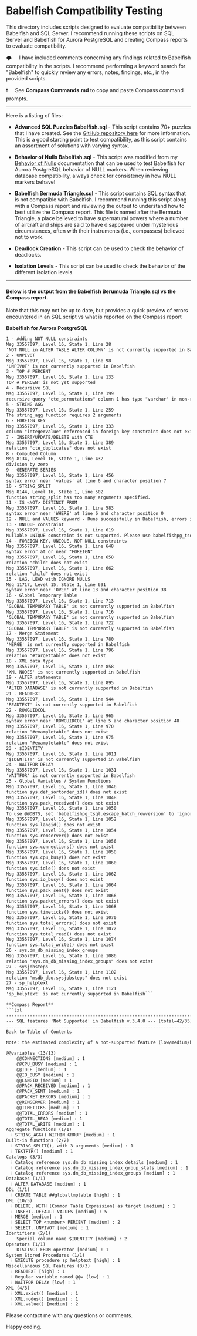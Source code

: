 # Babelfish Compatibility Testing

This directory includes scripts designed to evaluate compatibility between Babelfish and SQL Server.  I recommend running these scripts on SQL Server and Babelfish for Aurora PostgreSQL and creating Compass reports to evaluate compatibility.

🌩️&nbsp;&nbsp;&nbsp;&nbsp;&nbsp;I have included comments concerning any findings related to Babelfish compatibility in the scripts.  I recommend performing a keyword search for "Babelfish" to quickly review any errors, notes, findings, etc., in the provided scripts.

❗&nbsp;&nbsp;&nbsp;&nbsp;&nbsp;See **Compass Commands.md** to copy and paste Compass command prompts.

-----------

Here is a listing of files:

*  **Advanced SQL Puzzles Babelfish.sql** - This script contains 70+ puzzles that I have created.  See the [GitHub repository here](https://github.com/smpetersgithub/AdvancedSQLPuzzles/tree/main/Advanced%20SQL%20Puzzles) for more information.  This is a good starting point to test compatibility, as this script contains an assortment of solutions with varying syntax.

*  **Behavior of Nulls Babelfish.sql** - This script was modified from my [Behavior of Nulls](https://github.com/smpetersgithub/AdvancedSQLPuzzles/tree/main/Database%20Articles/Behavior%20Of%20Nulls) documentation that can be used to test Babelfish for Aurora PostgreSQL behavior of NULL markers.  When reviewing database compatibility, always check for consistency in how NULL markers behave!

*  **Babelfish Bermuda Triangle.sql** - This script contains SQL syntax that is not compatible with Babelfish.  I recommend running this script along with a Compass report and reviewing the output to understand how to best utilize the Compass report.  This file is named after the Bermuda Triangle, a place believed to have supernatural powers where a number of aircraft and ships are said to have disappeared under mysterious circumstances, often with their instruments (i.e., compasses) believed not to work.

*  **Deadlock Creation** - This script can be used to check the behavior of deadlocks.
  
*  **Isolation Levels** - This script can be used to check the behavior of the different isolation levels.    
---------------------

#### Below is the output from the Babelfish Berumuda Triangle.sql vs the Compass report.     

Note that this may not be up to date, but provides a quick preview of errors encountered in an SQL script vs what is reported on the Compass report   

**Babelfish for Aurora PostgreSQL**    
```txt
1 - Adding NOT NULL constraints
Msg 33557097, Level 16, State 1, Line 28
'NOT NULL in ALTER TABLE ALTER COLUMN' is not currently supported in Babelfish
2 - UNPIVOT
Msg 33557097, Level 16, State 1, Line 98
'UNPIVOT' is not currently supported in Babelfish
3 - TOP # PERCENT
Msg 33557097, Level 16, State 1, Line 133
TOP # PERCENT is not yet supported
4 - Recursive SQL
Msg 33557097, Level 16, State 1, Line 199
recursive query "cte_permutations" column 1 has type "varchar" in non-recursive term but type text overall
5 - STRING AGG
Msg 33557097, Level 16, State 1, Line 259
The string_agg function requires 2 arguments
6 - FOREIGN KEY
Msg 33557097, Level 16, State 1, Line 333
column "integervalue" referenced in foreign key constraint does not exist
7 - INSERT/UPDATE/DELETE with CTE
Msg 33557097, Level 16, State 1, Line 389
relation "cte_duplicates" does not exist
8 - Computed Column
Msg 8134, Level 16, State 1, Line 432
division by zero
9 - GENERATE SERIES
Msg 33557097, Level 16, State 1, Line 456
syntax error near 'values' at line 6 and character position 7
10 - STRING_SPLIT
Msg 8144, Level 16, State 1, Line 502
function string_split has too many arguments specified.
11 - IS <NOT> DISTINCT FROM
Msg 33557097, Level 16, State 1, Line 583
syntax error near 'WHERE' at line 6 and character position 0
12 - NULL and VALUES keyword - Runs successfully in Babelfish, errors in SQL Server
13 - UNIQUE constraint
Msg 33557097, Level 16, State 1, Line 619
Nullable UNIQUE constraint is not supported. Please use babelfishpg_tsql.escape_hatch_unique_constraint to ignore or add a NOT NULL constraint
14 - FOREIGN KEY, UNIQUE, NOT NULL constraints
Msg 33557097, Level 16, State 1, Line 648
syntax error at or near "FOREIGN"
Msg 33557097, Level 16, State 1, Line 658
relation "child" does not exist
Msg 33557097, Level 16, State 1, Line 662
relation "child" does not exist
15 - LAG, LEAD with IGNORE NULLS
Msg 11717, Level 15, State 1, Line 691
syntax error near 'OVER' at line 13 and character position 38
16 - Global Temporary Table
Msg 33557097, Level 16, State 1, Line 713
'GLOBAL TEMPORARY TABLE' is not currently supported in Babelfish
Msg 33557097, Level 16, State 1, Line 716
'GLOBAL TEMPORARY TABLE' is not currently supported in Babelfish
Msg 33557097, Level 16, State 1, Line 722
'GLOBAL TEMPORARY TABLE' is not currently supported in Babelfish
17 - Merge Statement
Msg 33557097, Level 16, State 1, Line 780
'MERGE' is not currently supported in Babelfish
Msg 33557097, Level 16, State 1, Line 796
relation "#targettable" does not exist
18 - XML data type
Msg 33557097, Level 16, State 1, Line 858
'XML NODES' is not currently supported in Babelfish
19 - ALTER statements
Msg 33557097, Level 16, State 1, Line 895
'ALTER DATABASE' is not currently supported in Babelfish
21 - READTEXT
Msg 33557097, Level 16, State 1, Line 944
'READTEXT' is not currently supported in Babelfish
22 - ROWGUIDCOL
Msg 33557097, Level 16, State 1, Line 965
syntax error near 'ROWGUIDCOL' at line 5 and character position 48
Msg 33557097, Level 16, State 1, Line 970
relation "#exampletable" does not exist
Msg 33557097, Level 16, State 1, Line 975
relation "#exampletable" does not exist
23 - $IDENTITY
Msg 33557097, Level 16, State 1, Line 1011
'$IDENTITY' is not currently supported in Babelfish
24 - WAITFOR DELAY
Msg 33557097, Level 16, State 1, Line 1031
'WAITFOR' is not currently supported in Babelfish
25 - Global Variables / System Functions
Msg 33557097, Level 16, State 1, Line 1046
function sys.def_sortorder_id() does not exist
Msg 33557097, Level 16, State 1, Line 1048
function sys.pack_received() does not exist
Msg 33557097, Level 16, State 1, Line 1050
To use @@DBTS, set 'babelfishpg_tsql.escape_hatch_rowversion' to 'ignore'
Msg 33557097, Level 16, State 1, Line 1052
function sys.langid() does not exist
Msg 33557097, Level 16, State 1, Line 1054
function sys.remserver() does not exist
Msg 33557097, Level 16, State 1, Line 1056
function sys.connections() does not exist
Msg 33557097, Level 16, State 1, Line 1058
function sys.cpu_busy() does not exist
Msg 33557097, Level 16, State 1, Line 1060
function sys.idle() does not exist
Msg 33557097, Level 16, State 1, Line 1062
function sys.io_busy() does not exist
Msg 33557097, Level 16, State 1, Line 1064
function sys.pack_sent() does not exist
Msg 33557097, Level 16, State 1, Line 1066
function sys.packet_errors() does not exist
Msg 33557097, Level 16, State 1, Line 1068
function sys.timeticks() does not exist
Msg 33557097, Level 16, State 1, Line 1070
function sys.total_errors() does not exist
Msg 33557097, Level 16, State 1, Line 1072
function sys.total_read() does not exist
Msg 33557097, Level 16, State 1, Line 1074
function sys.total_write() does not exist
26 - sys.dm_db_missing_index_groups
Msg 33557097, Level 16, State 1, Line 1086
relation "sys.dm_db_missing_index_groups" does not exist
27 - sysjobsteps
Msg 33557097, Level 16, State 1, Line 1102
relation "msdb_dbo.sysjobsteps" does not exist
27 - sp_helptext
Msg 33557097, Level 16, State 1, Line 1121
'sp_helptext' is not currently supported in Babelfish```

**Compass Report**    
```txt
--------------------------------------------------------------------------------
--- SQL features 'Not Supported' in Babelfish v.3.4.0 --- (total=42/35) --------
--------------------------------------------------------------------------------
Back to Table of Contents

Note: the estimated complexity of a not-supported feature (low/medium/high) is indicated in square brackets

@@variables (13/13)
    @@CONNECTIONS [medium] : 1
    @@CPU_BUSY [medium] : 1
    @@IDLE [medium] : 1
    @@IO_BUSY [medium] : 1
    @@LANGID [medium] : 1
    @@PACK_RECEIVED [medium] : 1
    @@PACK_SENT [medium] : 1
    @@PACKET_ERRORS [medium] : 1
    @@REMSERVER [medium] : 1
    @@TIMETICKS [medium] : 1
    @@TOTAL_ERRORS [medium] : 1
    @@TOTAL_READ [medium] : 1
    @@TOTAL_WRITE [medium] : 1
Aggregate functions (1/1)
  ℹ STRING_AGG() WITHIN GROUP [medium] : 1
Built-in functions (2/2)
  ℹ STRING_SPLIT(), with 3 arguments [medium] : 1
  ℹ TEXTPTR() [medium] : 1
Catalogs (3/3)
  ℹ Catalog reference sys.dm_db_missing_index_details [medium] : 1
  ℹ Catalog reference sys.dm_db_missing_index_group_stats [medium] : 1
  ℹ Catalog reference sys.dm_db_missing_index_groups [medium] : 1
Databases (1/1)
  ℹ ALTER DATABASE [medium] : 1
DDL (1/1)
  ℹ CREATE TABLE ##globaltmptable [high] : 1
DML (10/5)
  ℹ DELETE, WITH (Common Table Expression) as target [medium] : 1
  ℹ INSERT..DEFAULT VALUES [medium] : 5
  ℹ MERGE [medium] : 1
  ℹ SELECT TOP <number> PERCENT [medium] : 2
  ℹ SELECT..UNPIVOT [medium] : 1
Identifiers (2/1)
    Special column name $IDENTITY [medium] : 2
Operators (1/1)
    DISTINCT FROM operator [medium] : 1
System Stored Procedures (1/1)
  ℹ EXECUTE procedure sp_helptext [high] : 1
Miscellaneous SQL Features (3/3)
  ℹ READTEXT [high] : 1
  ℹ Regular variable named @@v [low] : 1
  ℹ WAITFOR DELAY [low] : 1
XML (4/3)
  ℹ XML.exist() [medium] : 1
  ℹ XML.nodes() [medium] : 1
  ℹ XML.value() [medium] : 2
```

Please contact me with any questions or comments.

Happy coding.
